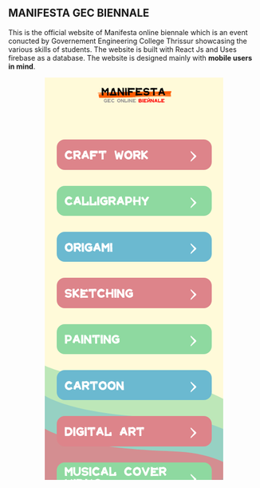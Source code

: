 ## MANIFESTA GEC BIENNALE

This is the official website of Manifesta online biennale which is an event conucted by Governement Engineering College Thrissur showcasing the various skills of students.
The website is built with React Js and Uses firebase as a database.
The website is designed mainly with **mobile users in mind**.<br />
<p align="center">
  <img   src="/manifestascrnshot.png">
</p>




